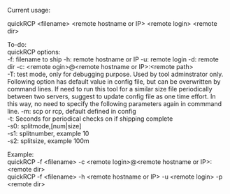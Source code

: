 Current usage:  
  
quickRCP \<filename\> \<remote hostname or IP\> \<remote login\> \<remote dir\>  
  
To-do:  
quickRCP  options:  
	-f: filename to ship
	-h: remote hostname or IP
	-u: remote login
	-d: remote dir 
        -c: \<remote ogin\>@\<remote hostname or IP\>:\<remote path\>  
	-T: test mode, only for debugging purpose. Used by tool adminstrator only.
Following option has default value in config file, but can be overwritten by command lines. If need to run this tool for a similar size file periodically between two servers, suggest to update config file as one time effort. In this way, no need to specify the following parameters again in commmand line. 
	-m: scp or rcp, default defined in config  
	-t: Seconds for periodical checks on if shipping complete  
	-s0: splitmode,[num|size]  
	-s1: splitnumber, example 10  
	-s2: splitsize, example 100m  
  
Example:  
quickRCP -f \<filename\> -c  \<remote login\>@\<remote hostname or IP\>:\<remote dir\>  
quickRCP -f \<filename\> -h \<remote hostname or IP\> -u \<remote login\> -p \<remote dir\>  
  
